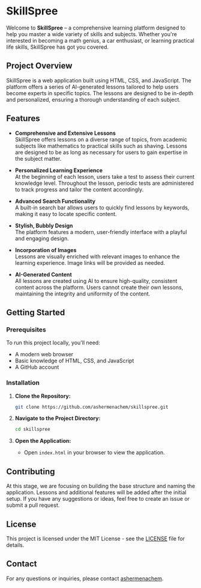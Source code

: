 # SkillSpree

Welcome to **SkillSpree** – a comprehensive learning platform designed to help you master a wide variety of skills and subjects. Whether you're interested in becoming a math genius, a car enthusiast, or learning practical life skills, SkillSpree has got you covered.

## Project Overview

SkillSpree is a web application built using HTML, CSS, and JavaScript. The platform offers a series of AI-generated lessons tailored to help users become experts in specific topics. The lessons are designed to be in-depth and personalized, ensuring a thorough understanding of each subject.

## Features

- **Comprehensive and Extensive Lessons**  
  SkillSpree offers lessons on a diverse range of topics, from academic subjects like mathematics to practical skills such as shaving. Lessons are designed to be as long as necessary for users to gain expertise in the subject matter.

- **Personalized Learning Experience**  
  At the beginning of each lesson, users take a test to assess their current knowledge level. Throughout the lesson, periodic tests are administered to track progress and tailor the content accordingly.

- **Advanced Search Functionality**  
  A built-in search bar allows users to quickly find lessons by keywords, making it easy to locate specific content.

- **Stylish, Bubbly Design**  
  The platform features a modern, user-friendly interface with a playful and engaging design.

- **Incorporation of Images**  
  Lessons are visually enriched with relevant images to enhance the learning experience. Image links will be provided as needed.

- **AI-Generated Content**  
  All lessons are created using AI to ensure high-quality, consistent content across the platform. Users cannot create their own lessons, maintaining the integrity and uniformity of the content.

## Getting Started

### Prerequisites

To run this project locally, you'll need:

- A modern web browser
- Basic knowledge of HTML, CSS, and JavaScript
- A GitHub account

### Installation

1. **Clone the Repository:**
   ```bash
   git clone https://github.com/ashermenachem/skillspree.git
   ```
   
2. **Navigate to the Project Directory:**
   ```bash
   cd skillspree
   ```

3. **Open the Application:**
   - Open `index.html` in your browser to view the application.

## Contributing

At this stage, we are focusing on building the base structure and naming the application. Lessons and additional features will be added after the initial setup. If you have any suggestions or ideas, feel free to create an issue or submit a pull request.

## License

This project is licensed under the MIT License - see the [LICENSE](LICENSE) file for details.

## Contact

For any questions or inquiries, please contact [ashermenachem](https://github.com/ashermenachem).
